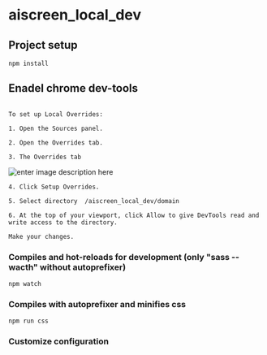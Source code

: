 # aiscreen_local_dev
## Project setup
```
npm install
```

##  Enadel  chrome dev-tools  
```

To set up Local Overrides:

1. Open the Sources panel.

2. Open the Overrides tab.

3. The Overrides tab
```
![enter image description here](https://wd.imgix.net/image/admin/KBYIoNu3MLcdTwVrF2of.png?auto=format&w=1600)
```
4. Click Setup Overrides.

5. Select directory  /aiscreen_local_dev/domain

6. At the top of your viewport, click Allow to give DevTools read and write access to the directory.

Make your changes.

```

### Compiles and hot-reloads for development   (only "sass --wacth"  without autoprefixer)
```
npm watch

```

### Compiles with autoprefixer and minifies css
```
npm run css
```

### Customize configuration
